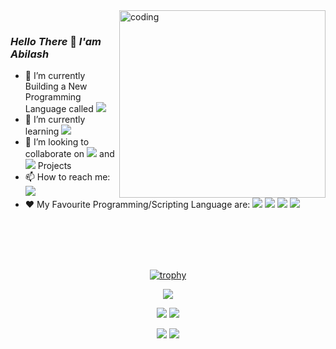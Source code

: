    <img align="right" width="330" height="300"  src="https://fastlane.tech/wp-content/uploads/2020/01/Zero-Code.gif" class="gif" alt="coding" />

<br />

  ### _Hello There_ 👋   _I'am Abilash_
 
- 🔭 I’m currently Building  a New Programming Language called <img src="https://img.shields.io/badge/FOX-red" class="fox"/>
- 🌱 I’m currently learning <img src="https://img.shields.io/badge/VUE.js-green" class="vue"/> <!--<img src="https://img.shields.io/badge/React.js-skyblue" class="react"/>-->
- 👯 I’m looking to collaborate on <img src="https://img.shields.io/badge/Python-darkgreen" class="python"/> and <img src="https://img.shields.io/badge/Web Development-orange" class="web"/> Projects
- 📫 How to reach me: <a href="https://www.linkedin.com/in/abilash-suresh/"><img src="https://img.shields.io/badge/Linkedin-blue" class="link"/></a>
- ❤️ My Favourite Programming/Scripting Language are: <img src="https://img.shields.io/badge/Python-darkgreen" class="py"/> <img src="https://img.shields.io/badge/C++-blue" class="link"/> <img src="https://img.shields.io/badge/PHP-violet" class="php"/> <img src="https://img.shields.io/badge/JS-yellow" class="js"/>


<div align="center">
 
  <br />
  <br />
  <br /> <br />
  <!--Trophy -->
   
[![trophy](https://github-profile-trophy.vercel.app/?username=ATOMMAX-2001&theme=onedark)](https://github.com/ryo-ma/github-profile-trophy)

![](https://github-profile-summary-cards.vercel.app/api/cards/profile-details?username=ATOMMAX-2001&theme=monokai)
<span align="right">
   
   ![](https://github-profile-summary-cards.vercel.app/api/cards/repos-per-language?username=ATOMMAX-2001&theme=monokai)
   </span>
![](https://github-profile-summary-cards.vercel.app/api/cards/most-commit-language?username=ATOMMAX-2001&theme=monokai)
<span align="right">
   
![](https://github-profile-summary-cards.vercel.app/api/cards/stats?username=ATOMMAX-2001&theme=monokai)
   </span>
![](https://github-profile-summary-cards.vercel.app/api/cards/productive-time?username=ATOMMAX-2001&theme=monokai)
  </div>
<!--
**ATOMMAX-2001/ATOMMAX-2001** is a ✨ _special_ ✨ repository because its `README.md` (this file) appears on your GitHub profile.

Here are some ideas to get you started:

- 🔭 I’m currently working on ...
- 🌱 I’m currently learning ...
- 👯 I’m looking to collaborate on ...
- 🤔 I’m looking for help with ...
- 💬 Ask me about ...
- 📫 How to reach me: ...
- 😄 Pronouns: ...
- ⚡ Fun fact: ...
-->
